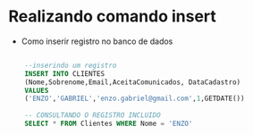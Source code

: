 # Realizando comando insert
* Como inserir registro no banco de dados

```sql

    --inserindo um registro
    INSERT INTO CLIENTES 
    (Nome,Sobrenome,Email,AceitaComunicados, DataCadastro)
    VALUES 
    ('ENZO','GABRIEL','enzo.gabriel@gmail.com',1,GETDATE())
    
    -- CONSULTANDO O REGISTRO INCLUIDO
    SELECT * FROM Clientes WHERE Nome = 'ENZO'

```
